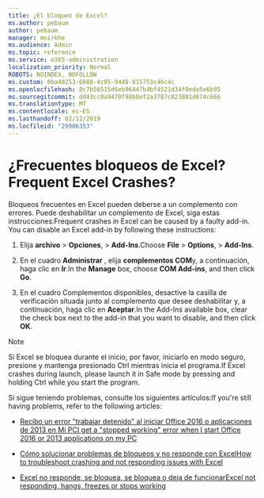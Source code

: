 ```yaml
---
title: ¿El bloqueo de Excel?
ms.author: pebaum
author: pebaum
manager: mnirkhe
ms.audience: Admin
ms.topic: reference
ms.service: o365-administration
localization_priority: Normal
ROBOTS: NOINDEX, NOFOLLOW
ms.custom: 0ba48253-6088-4c95-94d8-815753c46c4c
ms.openlocfilehash: 8c7b56515d6eb96447b4bf4521d34f0ede5e6b95
ms.sourcegitcommit: dd43cc0a9470f98b8ef2a3787c823801d674c666
ms.translationtype: MT
ms.contentlocale: es-ES
ms.lasthandoff: 02/12/2019
ms.locfileid: "29906353"
---
```

# <a name="frequent-excel-crashes"></a><span data-ttu-id="a33f1-102">¿Frecuentes bloqueos de Excel?</span><span class="sxs-lookup"><span data-stu-id="a33f1-102">Frequent Excel Crashes?</span></span>

<span data-ttu-id="a33f1-p101">Bloqueos frecuentes en Excel pueden deberse a un complemento con errores. Puede deshabilitar un complemento de Excel, siga estas instrucciones:</span><span class="sxs-lookup"><span data-stu-id="a33f1-p101">Frequent crashes in Excel can be caused by a faulty add-in. You can disable an Excel add-in by following these instructions:</span></span>
  
1. <span data-ttu-id="a33f1-105">Elija **archivo** \> **Opciones**, \> **Add-Ins**.</span><span class="sxs-lookup"><span data-stu-id="a33f1-105">Choose **File** \> **Options**, \> **Add-Ins**.</span></span>
    
2. <span data-ttu-id="a33f1-106">En el cuadro **Administrar** , elija **complementos COM**y, a continuación, haga clic en **Ir**.</span><span class="sxs-lookup"><span data-stu-id="a33f1-106">In the **Manage** box, choose **COM Add-ins**, and then click **Go**.</span></span>
    
3. <span data-ttu-id="a33f1-107">En el cuadro Complementos disponibles, desactive la casilla de verificación situada junto al complemento que desee deshabilitar y, a continuación, haga clic en **Aceptar**.</span><span class="sxs-lookup"><span data-stu-id="a33f1-107">In the Add-Ins available box, clear the check box next to the add-in that you want to disable, and then click **OK**.</span></span>
    
> [!NOTE]
> <span data-ttu-id="a33f1-108">Si Excel se bloquea durante el inicio, por favor, iniciarlo en modo seguro, presione y mantenga presionado Ctrl mientras inicia el programa.</span><span class="sxs-lookup"><span data-stu-id="a33f1-108">If Excel crashes during launch, please launch it in Safe mode by pressing and holding Ctrl while you start the program.</span></span> 
  
<span data-ttu-id="a33f1-109">Si sigue teniendo problemas, consulte los siguientes artículos:</span><span class="sxs-lookup"><span data-stu-id="a33f1-109">If you're still having problems, refer to the following articles:</span></span>
  
- [<span data-ttu-id="a33f1-110">Recibo un error "trabajar detenido" al iniciar Office 2016 o aplicaciones de 2013 en Mi PC</span><span class="sxs-lookup"><span data-stu-id="a33f1-110">I get a "stopped working" error when I start Office 2016 or 2013 applications on my PC</span></span>](https://support.office.com/article/52bd7985-4e99-4a35-84c8-2d9b8301a2fa.aspx)
    
- [<span data-ttu-id="a33f1-111">Cómo solucionar problemas de bloqueos y no responde con Excel</span><span class="sxs-lookup"><span data-stu-id="a33f1-111">How to troubleshoot crashing and not responding issues with Excel</span></span>](https://support.microsoft.com/help/2758592/how-to-troubleshoot-crashing-and-not-responding-issues-with-excel)
    
- [<span data-ttu-id="a33f1-112">Excel no responde, se bloquea, se bloquea o deja de funcionar</span><span class="sxs-lookup"><span data-stu-id="a33f1-112">Excel not responding, hangs, freezes or stops working</span></span>](https://support.office.com/article/37e7d3c9-9e84-40bf-a805-4ca6853a1ff4.aspx)
    
